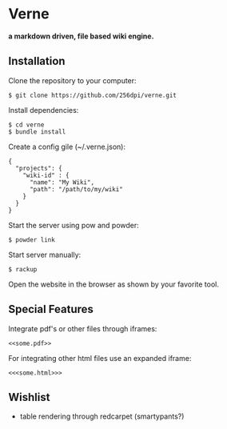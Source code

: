 # Verne

**a markdown driven, file based wiki engine.**

## Installation

Clone the repository to your computer:

    $ git clone https://github.com/256dpi/verne.git

Install dependencies:

    $ cd verne
    $ bundle install

Create a config gile (~/.verne.json):

    {
      "projects": {
        "wiki-id" : {
          "name": "My Wiki",
          "path": "/path/to/my/wiki"
        }
      }
    }

Start the server using pow and powder:

    $ powder link

Start server manually:

    $ rackup

Open the website in the browser as shown by your favorite tool.

## Special Features

Integrate pdf's or other files through iframes:

    <<some.pdf>>

For integrating other html files use an expanded iframe:

    <<<some.html>>>

## Wishlist

- table rendering through redcarpet (smartypants?)